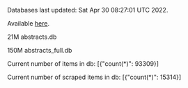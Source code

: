 Databases last updated: Sat Apr 30 08:27:01 UTC 2022. 

Available [here](https://github.com/cbeauhilton/ash-db/releases).


21M	abstracts.db

150M	abstracts_full.db

Current number of items in db:
[{"count(*)": 93309}]

Current number of scraped items in db:
[{"count(*)": 15314}]
